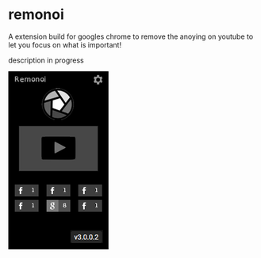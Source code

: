 # remonoi
A extension build for googles chrome to remove the anoying on youtube to let you focus on what is important!
<p align="center:">description in progress</p>

![Layout](https://github.com/bobovo/remonoi/blob/main/remonoiLayout.png)

